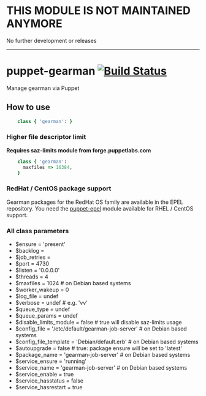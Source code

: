 
# THIS MODULE IS NOT MAINTAINED ANYMORE

No further development or releases


***************************************



# puppet-gearman [![Build Status](https://secure.travis-ci.org/saz/puppet-gearman.png)](http://travis-ci.org/saz/puppet-gearman)

Manage gearman via Puppet

## How to use

```ruby
    class { 'gearman': }
```

### Higher file descriptor limit

**Requires saz-limits module from forge.puppetlabs.com**

```ruby
    class { 'gearman':
      maxfiles => 16384,
    }
```

### RedHat / CentOS package support

Gearman packages for the RedHat OS family are available in the EPEL repository. You need the [puppet-epel](https://github.com/stahnma/puppet-module-epel) module available for RHEL / CentOS support.

### All class parameters

* $ensure = 'present'
* $backlog =
* $job_retries =
* $port = 4730
* $listen = '0.0.0.0'
* $threads = 4
* $maxfiles = 1024  # on Debian based systems
* $worker_wakeup = 0
* $log_file = undef
* $verbose = undef  # e.g. 'vv'
* $queue_type = undef
* $queue_params = undef
* $disable_limits_module = false    # true will disable saz-limits usage
* $config_file = '/etc/default/gearman-job-server'  # on Debian based systems
* $config_file_template = 'Debian/default.erb'  # on Debian based systems
* $autoupgrade = false  # true: package ensure will be set to 'latest'
* $package_name = 'gearman-job-server'  # on Debian based systems
* $service_ensure = 'running'
* $service_name = 'gearman-job-server'  # on Debian based systems
* $service_enable = true
* $service_hasstatus = false
* $service_hasrestart = true
